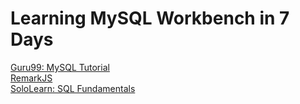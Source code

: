 # Learning MySQL Workbench in 7 Days

[Guru99: MySQL Tutorial](https://www.guru99.com/mysql-tutorial.html)  
[RemarkJS](https://remarkjs.com/#1)  
[SoloLearn: SQL Fundamentals](https://www.sololearn.com/Course/SQL/)  
